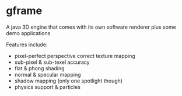 # gframe
A java 3D engine that comes with its own software renderer plus some demo applications

Features include:
 - pixel-perfect perspective correct texture mapping
 - sub-pixel & sub-texel accuracy
 - flat & phong shading
 - normal & specular mapping
 - shadow mapping (only one spotlight though)
 - physics support & particles
